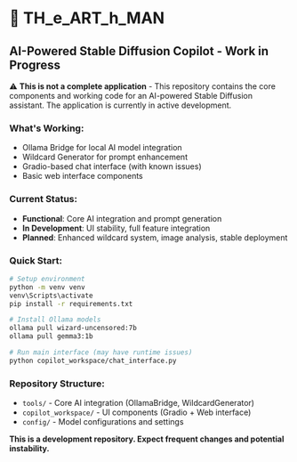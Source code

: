 # 🧙 TH_e_ART_h_MAN

## AI-Powered Stable Diffusion Copilot - Work in Progress

⚠️ **This is not a complete application** - This repository contains the core components and working code for an AI-powered Stable Diffusion assistant. The application is currently in active development.

### What's Working:
- Ollama Bridge for local AI model integration  
- Wildcard Generator for prompt enhancement
- Gradio-based chat interface (with known issues)
- Basic web interface components

### Current Status:
- **Functional**: Core AI integration and prompt generation
- **In Development**: UI stability, full feature integration
- **Planned**: Enhanced wildcard system, image analysis, stable deployment

### Quick Start:
```bash
# Setup environment
python -m venv venv
venv\Scripts\activate
pip install -r requirements.txt

# Install Ollama models
ollama pull wizard-uncensored:7b
ollama pull gemma3:1b

# Run main interface (may have runtime issues)
python copilot_workspace/chat_interface.py
```

### Repository Structure:
- `tools/` - Core AI integration (OllamaBridge, WildcardGenerator)
- `copilot_workspace/` - UI components (Gradio + Web interface)  
- `config/` - Model configurations and settings

**This is a development repository. Expect frequent changes and potential instability.**
